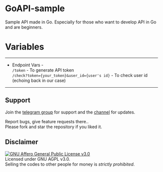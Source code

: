 # GoAPI-sample
Sample API made in Go. 
Especially for those who want to develop API in Go and are beginners.

# Variables
-----------------   
* Endpoint Vars - <br>
`/token` - To generate API token <br>
`/check?token={your_token}&user_id={user's id}` - To check user id (echoing back in our case) 
-----------------   

## Support   
Join the [telegram group](https://t.me/stardevbots) for support and the [channel](https://t.me/StarDevs) for updates.

Report bugs, give feature requests there..   
Please fork and star the repository if you liked it.

## Disclaimer
[![GNU Affero General Public License v3.0](https://www.gnu.org/graphics/agplv3-155x51.png)](https://www.gnu.org/licenses/agpl-3.0.en.html#header)    
Licensed under GNU AGPL v3.0.   
Selling the codes to other people for money is *strictly prohibited*.
